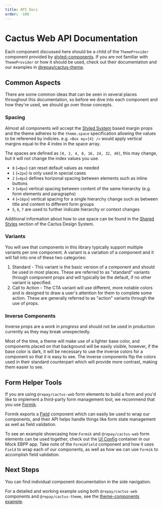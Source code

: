 ```yaml
---
title: API Docs
order: -100
---
```


# Cactus Web API Documentation

Each component discussed here should be a child of the `ThemeProvider` component provided by [styled-components](https://www.npmjs.com/package/styled-components). If you are not familiar with `ThemeProvider` or how it should be used, check out their documentation and our examples in [@repay/cactus-theme](../Theme/README.md).

## Common Aspects

There are some common ideas that can be seen in several places throughout this documentation, so before we dive into each component and how they're used, we should go over those concepts.

### Spacing

Almost all components will accept the [Styled System](https://styled-system.com/api#space) based margin props and the theme adheres to the `theme.space` specification allowing the values to be referened by indicies. e.g. `<Box my={4} />` would apply vertical margins equal to the 4 index in the space array.

The spaces are defined as `[0, 2, 4, 8, 16, 24, 32, 40]`, this may change, but it will not change the index values you use.

- `0` (`=0px`) can reset default values as needed
- `1` (`=2px`) is only used in special cases
- `2` (`=4px`) defines horizonal spacing between elements such as inline buttons
- `3` (`=8px`) vertical spacing between content of the same hierarchy (e.g. form elements and paragraphs)
- `4` (`=16px`) vertical spacing for a single hierarchy change such as between title and content to different form groups
- `5`, `6`, `7` are used to further indicate hierarchy or context changes

Additional information about how to use space can be found in the [Shared Styles](https://www.figma.com/proto/J9TeJ5homSkfSwV1sCFLoF/REPAY-STYLEGUIDE-V-1?scaling=min-zoom&node-id=2623%3A0) section of the Cactus Design System.

### Variants

You will see that components in this library typically support multiple variants per one component. A variant is a variation of a component and it will fall into one of these two categories:

1. Standard - This variant is the basic version of a component and should be used in most places. These are referred to as "standard" variants through component props and will typically be the default, if no other variant is specified.
2. Call to Action - The CTA variant will use different, more notable colors and is designed to draw a user's attention for them to complete some action. These are generally referred to as "action" variants through the use of props.

### Inverse Components

Inverse props are a _work in progress_ and should not be used in production currently as they may break unexpectedly.

Most of the time, a theme will make use of a lighter base color, and components placed on that background will be easily visible, however, if the base color is dark, it will be necessary to use the inverse colors for a component so that it is easy to see. The inverse components flip the colors used in their standard counterpart which will provide more contrast, making them easier to see.

## Form Helper Tools

If you are using `@repay/cactus-web` form elements to build a form and you'd like to implement a third-party form management tool, we recommend that you use [Formik](https://formik.org/).

Formik exports a [Field](https://formik.org/docs/api/field) component which can easily be used to wrap our components, and their API helps handle things like form state
management as well as field validation.

To see an example showcasing how `Formik` and `@repay/cactus-web` form elements can be used together, check out the [UI Config](../../examples/mock-ebpp/src/containers/ui-config.tsx) container in our Mock EBPP app. Take note of the `FormikField` component and how it uses `Field` to wrap each of our components, as well as how we can use `Formik` to accomplish field validation.

## Next Steps

You can find individual component documentation in the side navigation.

For a detailed and working example using both `@repay/cactus-web` components and `@repay/cactus-theme`, see the [theme-components example](../../examples/theme-components).
